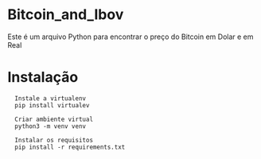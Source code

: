 # Bitcoin_and_Ibov

Este é um arquivo Python para encontrar o preço do Bitcoin em Dolar e em Real

# Instalação
``` 
  Instale a virtualenv
  pip install virtualev

  Criar ambiente virtual
  python3 -m venv venv

  Instalar os requisitos
  pip install -r requirements.txt 
